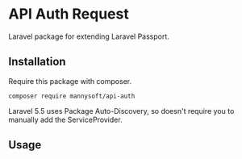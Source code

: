 # API Auth Request
Laravel package for extending Laravel Passport.

## Installation

Require this package with composer.

```shell
composer require mannysoft/api-auth
```

Laravel 5.5 uses Package Auto-Discovery, so doesn't require you to manually add the ServiceProvider.

## Usage
